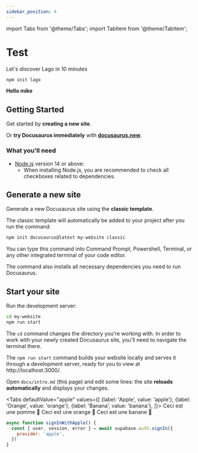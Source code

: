 ```yaml
---
sidebar_position: 4
---
```


import Tabs from '@theme/Tabs';
import TabItem from '@theme/TabItem';


# Test

Let's discover Lago in 10 minutes
```bash
npm init lago
```

**Hello mike**



## Getting Started

Get started by **creating a new site**.

Or **try Docusaurus immediately** with **[docusaurus.new](https://docusaurus.new)**.

### What you'll need

- [Node.js](https://nodejs.org/en/download/) version 14 or above:
  - When installing Node.js, you are recommended to check all checkboxes related to dependencies.

## Generate a new site

Generate a new Docusaurus site using the **classic template**.

The classic template will automatically be added to your project after you run the command:

```bash
npm init docusaurus@latest my-website classic
```

You can type this command into Command Prompt, Powershell, Terminal, or any other integrated terminal of your code editor.

The command also installs all necessary dependencies you need to run Docusaurus.

## Start your site

Run the development server:

```bash
cd my-website
npm run start
```

The `cd` command changes the directory you're working with. In order to work with your newly created Docusaurus site, you'll need to navigate the terminal there.

The `npm run start` command builds your website locally and serves it through a development server, ready for you to view at http://localhost:3000/.

Open `docs/intro.md` (this page) and edit some lines: the site **reloads automatically** and displays your changes.

<Tabs
  defaultValue="apple"
  values={[
    {label: 'Apple', value: 'apple'},
    {label: 'Orange', value: 'orange'},
    {label: 'Banana', value: 'banana'},
  ]}>
  <TabItem value="apple">Ceci est une pomme 🍎</TabItem>
  <TabItem value="orange">Ceci est une orange 🍊</TabItem>
  <TabItem value="banana">Ceci est une banane 🍌</TabItem>
</Tabs>

```js
async function signInWithApple() {
  const { user, session, error } = await supabase.auth.signIn({
    provider: 'apple',
  })
}
```